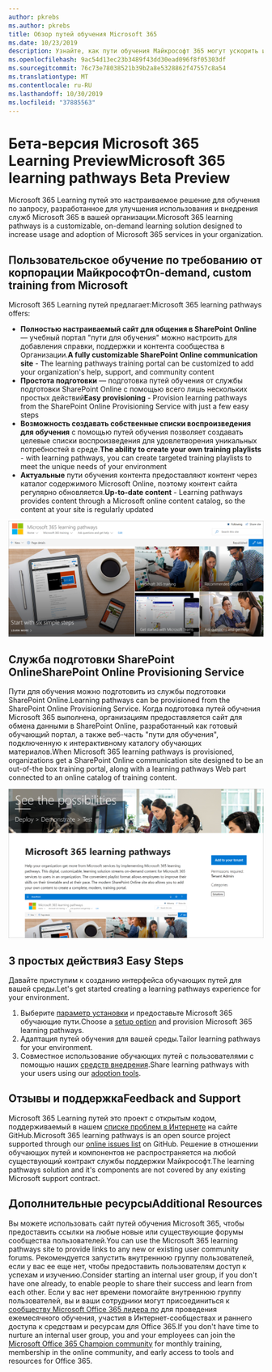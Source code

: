 ```yaml
---
author: pkrebs
ms.author: pkrebs
title: Обзор путей обучения Microsoft 365
ms.date: 10/23/2019
description: Узнайте, как пути обучения Майкрософт 365 могут ускорить использование и внедрение служб Microsoft 365 в вашей организации. Обучающие пути включают настраиваемую веб-часть SharePoint Online и современный сайт обучения для общения в SharePoint Online, который легко подготовить к работе с клиентом Microsoft 365.
ms.openlocfilehash: 9ac54d13ec23b3489f43dd30ead096f8f05303df
ms.sourcegitcommit: 76c73e78038521b39b2a8e5328862f47557c8a54
ms.translationtype: MT
ms.contentlocale: ru-RU
ms.lasthandoff: 10/30/2019
ms.locfileid: "37885563"
---
```

# <a name="microsoft-365-learning-pathways-beta-preview"></a><span data-ttu-id="ead21-104">Бета-версия Microsoft 365 Learning Preview</span><span class="sxs-lookup"><span data-stu-id="ead21-104">Microsoft 365 learning pathways Beta Preview</span></span>
<span data-ttu-id="ead21-105">Microsoft 365 Learning путей это настраиваемое решение для обучения по запросу, разработанное для улучшения использования и внедрения служб Microsoft 365 в вашей организации.</span><span class="sxs-lookup"><span data-stu-id="ead21-105">Microsoft 365 learning pathways is a customizable, on-demand learning solution designed to increase usage and adoption of Microsoft 365 services in your organization.</span></span>  

## <a name="on-demand-custom-training-from-microsoft"></a><span data-ttu-id="ead21-106">Пользовательское обучение по требованию от корпорации Майкрософт</span><span class="sxs-lookup"><span data-stu-id="ead21-106">On-demand, custom training from Microsoft</span></span>

<span data-ttu-id="ead21-107">Microsoft 365 Learning путей предлагает:</span><span class="sxs-lookup"><span data-stu-id="ead21-107">Microsoft 365 learning pathways offers:</span></span>

- <span data-ttu-id="ead21-108">**Полностью настраиваемый сайт для общения в SharePoint Online** — учебный портал "пути для обучения" можно настроить для добавления справки, поддержки и контента сообщества в Организации.</span><span class="sxs-lookup"><span data-stu-id="ead21-108">**A fully customizable SharePoint Online communication site** - The learning pathways training portal can be customized to add your organization's help, support, and community content</span></span>
- <span data-ttu-id="ead21-109">**Простота подготовки** — подготовка путей обучения от службы подготовки SharePoint Online с помощью всего лишь нескольких простых действий</span><span class="sxs-lookup"><span data-stu-id="ead21-109">**Easy provisioning** - Provision learning pathways from the SharePoint Online Provisioning Service with just a few easy steps</span></span>
- <span data-ttu-id="ead21-110">**Возможность создавать собственные списки воспроизведения для обучения** с помощью путей обучения позволяет создавать целевые списки воспроизведения для удовлетворения уникальных потребностей в среде.</span><span class="sxs-lookup"><span data-stu-id="ead21-110">**The ability to create your own training playlists** - with learning pathways, you can create targeted training playlists to meet the unique needs of your environment</span></span>
- <span data-ttu-id="ead21-111">**Актуальные** пути обучения контента предоставляют контент через каталог содержимого Microsoft Online, поэтому контент сайта регулярно обновляется.</span><span class="sxs-lookup"><span data-stu-id="ead21-111">**Up-to-date content** - Learning pathways provides content through a Microsoft online content catalog, so the content at your site is regularly updated</span></span>

![кг-интродуЦинг. png](media/cg-introducing.png)

## <a name="sharepoint-online-provisioning-service"></a><span data-ttu-id="ead21-113">Служба подготовки SharePoint Online</span><span class="sxs-lookup"><span data-stu-id="ead21-113">SharePoint Online Provisioning Service</span></span> 
<span data-ttu-id="ead21-114">Пути для обучения можно подготовить из службы подготовки SharePoint Online.</span><span class="sxs-lookup"><span data-stu-id="ead21-114">Learning pathways can be provisioned from the SharePoint Online Provisioning Service.</span></span> <span data-ttu-id="ead21-115">Когда подготовка путей обучения Microsoft 365 выполнена, организациям предоставляется сайт для обмена данными в SharePoint Online, разработанный как готовый обучающий портал, а также веб-часть "пути для обучения", подключенную к интерактивному каталогу обучающих материалов.</span><span class="sxs-lookup"><span data-stu-id="ead21-115">When Microsoft 365 learning pathways is provisioned, organizations get a SharePoint Online communication site designed to be an out-of-the box training portal, along with a learning pathways Web part connected to an online catalog of training content.</span></span> 

![кг-провисион. png](media/cg-provision.png)

## <a name="3-easy-steps"></a><span data-ttu-id="ead21-117">3 простых действия</span><span class="sxs-lookup"><span data-stu-id="ead21-117">3 Easy Steps</span></span>
<span data-ttu-id="ead21-118">Давайте приступим к созданию интерфейса обучающих путей для вашей среды.</span><span class="sxs-lookup"><span data-stu-id="ead21-118">Let's get started creating a learning pathways experience for your environment.</span></span>
1. <span data-ttu-id="ead21-119">Выберите [параметр установки](custom_setupoptions.md) и предоставьте Microsoft 365 обучающие пути.</span><span class="sxs-lookup"><span data-stu-id="ead21-119">Choose a [setup option](custom_setupoptions.md) and provision Microsoft 365 learning pathways.</span></span>  
2. <span data-ttu-id="ead21-120">Адаптация путей обучения для вашей среды.</span><span class="sxs-lookup"><span data-stu-id="ead21-120">Tailor learning pathways for your environment.</span></span>
3. <span data-ttu-id="ead21-121">Совместное использование обучающих путей с пользователями с помощью наших [средств внедрения](driveadoption.md).</span><span class="sxs-lookup"><span data-stu-id="ead21-121">Share learning pathways with your users using our [adoption tools](driveadoption.md).</span></span>

## <a name="feedback-and-support"></a><span data-ttu-id="ead21-122">Отзывы и поддержка</span><span class="sxs-lookup"><span data-stu-id="ead21-122">Feedback and Support</span></span>

<span data-ttu-id="ead21-123">Microsoft 365 Learning путей это проект с открытым кодом, поддерживаемый в нашем [списке проблем в Интернете](https://aka.ms/CustomLearningHelp) на сайте GitHub.</span><span class="sxs-lookup"><span data-stu-id="ead21-123">Microsoft 365 learning pathways is an open source project supported through our [online issues list](https://aka.ms/CustomLearningHelp) on GitHub.</span></span> <span data-ttu-id="ead21-124">Решение в отношении обучающих путей и компонентов не распространяется на любой существующий контракт службы поддержки Майкрософт.</span><span class="sxs-lookup"><span data-stu-id="ead21-124">The learning pathways solution and it's components are not covered by any existing Microsoft support contract.</span></span>  

## <a name="additional-resources"></a><span data-ttu-id="ead21-125">Дополнительные ресурсы</span><span class="sxs-lookup"><span data-stu-id="ead21-125">Additional Resources</span></span>
<span data-ttu-id="ead21-126">Вы можете использовать сайт путей обучения Microsoft 365, чтобы предоставить ссылки на любые новые или существующие форумы сообщества пользователей.</span><span class="sxs-lookup"><span data-stu-id="ead21-126">You can use the Microsoft 365 learning pathways site to provide links to any new or existing user community forums.</span></span> <span data-ttu-id="ead21-127">Рекомендуется запустить внутреннюю группу пользователей, если у вас ее еще нет, чтобы предоставить пользователям доступ к успехам и изучению.</span><span class="sxs-lookup"><span data-stu-id="ead21-127">Consider starting an internal user group, if you don't have one already, to enable people to share their success and learn from each other.</span></span>  <span data-ttu-id="ead21-128">Если у вас нет времени помогайте внутреннюю группу пользователей, вы и ваши сотрудники могут присоединиться к [сообществу Microsoft Office 365 лидера по](https://aka.ms/O365Champions) для проведения ежемесячного обучения, участия в Интернет-сообществах и раннего доступа к средствам и ресурсам для Office 365.</span><span class="sxs-lookup"><span data-stu-id="ead21-128">If you don't have time to nurture an internal user group, you and your employees can join the [Microsoft Office 365 Champion community](https://aka.ms/O365Champions) for monthly training, membership in the online community, and early access to tools and resources for Office 365.</span></span>